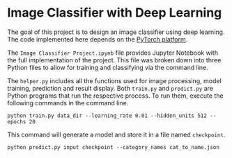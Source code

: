 # Image Classifier with Deep Learning

The goal of this project is to design an image classifier using deep learning. The code implemented here depends on the [PyTorch platform](https://pytorch.org/).

The `Image Classifier Project.ipynb` file provides Jupyter Notebook with the full implementation of the project. This file was broken down into three Python files to allow for training and classifying via the command line.

The `helper.py` includes all the functions used for image processing, model training, prediction and result display. Both `train.py` and `predict.py` are Python programs that run the respective process. To run them, execute the following commands in the command line.


```
python train.py data_dir --learning_rate 0.01 --hidden_units 512 --epochs 20
```

This command will generate a model and store it in a file named `checkpoint`.

```
python predict.py input checkpoint --category_names cat_to_name.json
```
